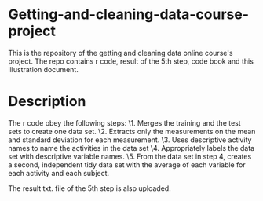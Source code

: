 # Getting-and-cleaning-data-course-project
This is the repository of the getting and cleaning data online course's project. The repo contains r code, result of the 5th step, code book and this illustration document.

# Description
The r code obey the following steps:
\\1. Merges the training and the test sets to create one data set.
\\2. Extracts only the measurements on the mean and standard deviation for each measurement. 
\\3. Uses descriptive activity names to name the activities in the data set
\\4. Appropriately labels the data set with descriptive variable names. 
\\5. From the data set in step 4, creates a second, independent tidy data set with the average of each variable for each activity and each subject.

The result txt. file of the 5th step is alsp uploaded. 
